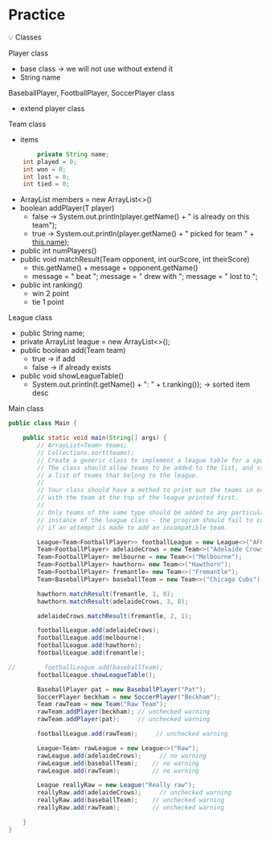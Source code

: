 # Practice

<aside>
💡 Classes

</aside>

Player class

- base class → we will not use without extend it
- String name

BaseballPlayer, FootballPlayer, SoccerPlayer class

- extend player class

Team class

- items

```java
		private String name;
    int played = 0;
    int won = 0;
    int lost = 0;
    int tied = 0;
```

- ArrayList<Player> members = new ArrayList<>()
- boolean addPlayer(T player)
    - false → System.out.println(player.getName() + " is already on this team");
    - true → System.out.println(player.getName() + " picked for team " + [this.name](http://this.name/));
- public int numPlayers()
- public void matchResult(Team opponent, int ourScore, int theirScore)
    - this.getName() + message + opponent.getName()
    - message = " beat "; message = " drew with "; message = " lost to ";
- public int ranking()
    - win 2 point
    - tie 1 point

League class

- public String name;
- private ArrayList<Team> league = new ArrayList<>();
- public boolean add(Team team)
    - true → if add
    - false → if already exists
- public void showLeagueTable()
    - System.out.println(t.getName() + ": " + t.ranking()); → sorted item desc

Main class

```java
public class Main {

    public static void main(String[] args) {
	    // ArrayList<Team> teams;
        // Collections.sort(teams);
        // Create a generic class to implement a league table for a sport.
        // The class should allow teams to be added to the list, and store
        // a list of teams that belong to the league.
        //
        // Your class should have a method to print out the teams in order,
        // with the team at the top of the league printed first.
        //
        // Only teams of the same type should be added to any particular
        // instance of the league class - the program should fail to compile
        // if an attempt is made to add an incompatible team.

        League<Team<FootballPlayer>> footballLeague = new League<>("AFL");
        Team<FootballPlayer> adelaideCrows = new Team<>("Adelaide Crows");
        Team<FootballPlayer> melbourne = new Team<>("Melbourne");
        Team<FootballPlayer> hawthorn= new Team<>("Hawthorn");
        Team<FootballPlayer> fremantle= new Team<>("Fremantle");
        Team<BaseballPlayer> baseballTeam = new Team<>("Chicago Cubs");

        hawthorn.matchResult(fremantle, 1, 0);
        hawthorn.matchResult(adelaideCrows, 3, 8);

        adelaideCrows.matchResult(fremantle, 2, 1);

        footballLeague.add(adelaideCrows);
        footballLeague.add(melbourne);
        footballLeague.add(hawthorn);
        footballLeague.add(fremantle);

//        footballLeague.add(baseballTeam);
        footballLeague.showLeagueTable();

        BaseballPlayer pat = new BaseballPlayer("Pat");
        SoccerPlayer beckham = new SoccerPlayer("Beckham");
        Team rawTeam = new Team("Raw Team");
        rawTeam.addPlayer(beckham); // unchecked warning
        rawTeam.addPlayer(pat);     // unchecked warning

        footballLeague.add(rawTeam);     // unchecked warning

        League<Team> rawLeague = new League<>("Raw");
        rawLeague.add(adelaideCrows);     // no warning
        rawLeague.add(baseballTeam);    // no warning
        rawLeague.add(rawTeam);         // no warning

        League reallyRaw = new League("Really raw");
        reallyRaw.add(adelaideCrows);     // unchecked warning
        reallyRaw.add(baseballTeam);    // unchecked warning
        reallyRaw.add(rawTeam);         // unchecked warning

    }
}
```